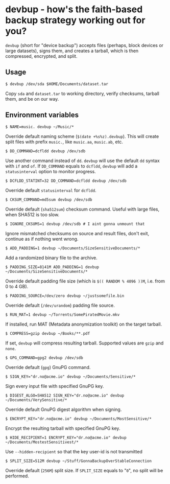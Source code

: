 devbup - how's the faith-based backup strategy working out for you?
===================================================================
`devbup` (short for "device backup") accepts files (perhaps, block devices or
large datasets), signs them, and creates a tarball, which is then compressed,
encrypted, and split.

Usage
-----
```
$ devbup /dev/sda $HOME/Documents/dataset.tar
```
Copy `sda` and `dataset.tar` to working directory, verify checksums, tarball
them, and be on our way.

Environment variables
---------------------
```
$ NAME=music. devbup ~/Music/*
```
Override default naming scheme (`$(date +%s%z).devbup`). This will create split
files with prefix `music.`, like `music.aa`, `music.ab`, etc.

```
$ DD_COMMAND=dcfldd devbup /dev/sdb
```
Use another command instead of `dd`. `devbup` will use the default `dd` syntax
with `if` and `of`. If `DD_COMMAND` equals to `dcfldd`, `devbup` will add a
`statusinterval` option to monitor progress.

```
$ DCFLDD_STATINT=32 DD_COMMAND=dcfldd devbup /dev/sdb
```
Override default `statusinterval` for `dcfldd`.

```
$ CKSUM_COMMAND=md5sum devbup /dev/sdb
```
Override default (`sha512sum`) checksum command. Useful with large files, when
SHA512 is too slow.

```
$ IGNORE_CKSUMS=1 devbup /dev/sdb # I aint gonna unmount that
```
Ignore mismatched checksums on source and result files, don't exit, continue
as if nothing went wrong.

```
$ ADD_PADDING=1 devbup ~/Documents/SizeSensitiveDocuments/*
```
Add a randomized binary file to the archive.

```
$ PADDING_SIZE=8141M ADD_PADDING=1 devbup ~/Documents/SizeSensitiveDocuments/*
```
Override default padding file size (which is `$(( RANDOM % 4096 ))M`,
i.e. from 0 to 4 GB).

```
$ PADDING_SOURCE=/dev/zero devbup ~/justsomefile.bin
```
Override default (`/dev/urandom`) padding file source.

```
$ RUN_MAT=1 devbup ~/Torrents/SomePiratedMovie.mkv
```
If installed, run MAT (Metadata anonymization toolkit) on the target tarball.

```
$ COMPRESS=gzip devbup ~/Books/**.pdf
```
If set, `devbup` will compress resulting tarball. Supported values are `gzip`
and `none`.

```
$ GPG_COMMAND=gpg2 devbup /dev/sdb
```
Override default (`gpg`) GnuPG command.

```
$ SIGN_KEY="dr.no@acme.io" devbup ~/Documents/Sensitive/*
```
Sign every input file with specified GnuPG key.

```
$ DIGEST_ALGO=SHA512 SIGN_KEY="dr.no@acme.io" devbup ~/Documents/VerySensitive/*
```
Override default GnuPG digest algorithm when signing.

```
$ ENCRYPT_KEY="dr.no@acme.io" devbup ~/Documents/MostSensitive/*
```
Encrypt the resulting tarball with specified GnuPG key.

```
$ HIDE_RECIPIENT=1 ENCRYPT_KEY="dr.no@acme.io" devbup ~/Documents/MostestSensitivest/*
```
Use `--hidden-recipient` so that the key user-id is not transmitted

```
$ SPLIT_SIZE=512M devbup ~/Stuff/GonnaBackupOverStableConnection
```
Override default (`256M`) split size. If `SPLIT_SIZE` equals to "`0`", no split
will be performed.

